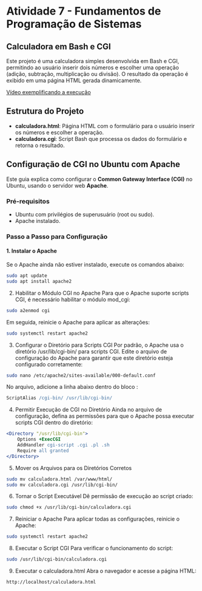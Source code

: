 # Atividade 7 - Fundamentos de Programação de Sistemas
## Calculadora em Bash e CGI

Este projeto é uma calculadora simples desenvolvida em Bash e CGI, permitindo ao usuário inserir dois números e escolher uma operação (adição, subtração, multiplicação ou divisão). O resultado da operação é exibido em uma página HTML gerada dinamicamente.

[Vídeo exemplificando a execução](https://drive.google.com/file/d/1xMMN90z8OkmnKQUAZwW-vgRXn1s5rSfd/view?usp=drive_link)

## Estrutura do Projeto

- **calculadora.html**: Página HTML com o formulário para o usuário inserir os números e escolher a operação.
- **calculadora.cgi**: Script Bash que processa os dados do formulário e retorna o resultado.

## Configuração de CGI no Ubuntu com Apache

Este guia explica como configurar o **Common Gateway Interface (CGI)** no Ubuntu, usando o servidor web **Apache**.

### Pré-requisitos

- Ubuntu com privilégios de superusuário (root ou sudo).
- Apache instalado.

### Passo a Passo para Configuração

#### 1. Instalar o Apache

Se o Apache ainda não estiver instalado, execute os comandos abaixo:

```bash
sudo apt update
sudo apt install apache2
```

2. Habilitar o Módulo CGI no Apache
Para que o Apache suporte scripts CGI, é necessário habilitar o módulo mod_cgi:

```bash
sudo a2enmod cgi
```
Em seguida, reinicie o Apache para aplicar as alterações:

```bash
sudo systemctl restart apache2
```

3. Configurar o Diretório para Scripts CGI
Por padrão, o Apache usa o diretório /usr/lib/cgi-bin/ para scripts CGI. Edite o arquivo de configuração do Apache para garantir que este diretório esteja configurado corretamente:

```bash
sudo nano /etc/apache2/sites-available/000-default.conf
```

No arquivo, adicione a linha abaixo dentro do bloco <VirtualHost>:

```apache
ScriptAlias /cgi-bin/ /usr/lib/cgi-bin/
```

4. Permitir Execução de CGI no Diretório
Ainda no arquivo de configuração, defina as permissões para que o Apache possa executar scripts CGI dentro do diretório:

```apache
<Directory "/usr/lib/cgi-bin">
    Options +ExecCGI
    AddHandler cgi-script .cgi .pl .sh
    Require all granted
</Directory>
```

5. Mover os Arquivos para os Diretórios Corretos
```bash
sudo mv calculadora.html /var/www/html/
sudo mv calculadora.cgi /usr/lib/cgi-bin/
```

6. Tornar o Script Executável
Dê permissão de execução ao script criado:

```bash
sudo chmod +x /usr/lib/cgi-bin/calculadora.cgi
```

7. Reiniciar o Apache
Para aplicar todas as configurações, reinicie o Apache:

```bash
sudo systemctl restart apache2
```

8. Executar o Script CGI
Para verificar o funcionamento do script:

```bash
sudo /usr/lib/cgi-bin/calculadora.cgi
```

9. Executar o calculadora.html
Abra o navegador e acesse a página HTML:

```arduino
http://localhost/calculadora.html
```

